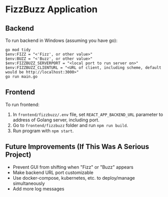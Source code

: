 # FizzBuzz Application

## Backend

To run backend in Windows (assuming you have go):

```
go mod tidy
$env:FIZZ = "<'Fizz', or other value>"
$env:BUZZ = "<'Buzz', or other value>"
$env:FIZZBUZZ_SERVERPORT = "<local port to run server on>"
$env:FIZZBUZZ_CLIENTURL = "<URL of client, including scheme, default would be http://localhost:3000>"
go run main.go
```

## Frontend

To run frontend:

1.  In `frontend/fizzbuzz/.env` file, set `REACT_APP_BACKEND_URL` parameter to address of Golang server, including port.
2.  Go to `frontend/fizzbuzz` folder and run `npm run build`.
3.  Run program with `npm start`.

## Future Improvements (If This Was A Serious Project)

* Prevent GUI from shifting when "Fizz" or "Buzz" appears
* Make backend URL port customizable
* Use docker-compose, kubernetes, etc. to deploy/manage simultaneously
* Add more log messages
